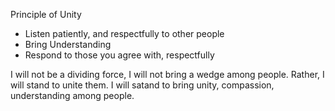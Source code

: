 
Principle of Unity

- Listen patiently, and respectfully to other people
- Bring Understanding
- Respond to those you agree with, respectfully

I will not be a dividing force, I will not bring a wedge among people.
Rather, I will stand to unite them. 
I will satand to bring unity, compassion, understanding among people.